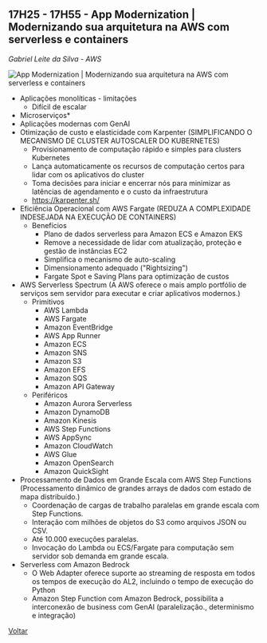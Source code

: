 ## 17H25 - 17H55 - App Modernization | Modernizando sua arquitetura na AWS com serverless e containers

_Gabriel Leite da Silva - AWS_

![App Modernization | Modernizando sua arquitetura na AWS com serverless e containers](./pictures/modernizacao.jpg)

* Aplicações monolíticas - limitações
    * Difícil de escalar
* Microserviços*
* Aplicações modernas com GenAI
* Otimização de custo e elasticidade com Karpenter (SIMPLIFICANDO O MECANISMO DE CLUSTER AUTOSCALER DO KUBERNETES)
    * Provisionamento de computação rápido e simples para clusters Kubernetes
    * Lança automaticamente os recursos de computação certos para lidar com os aplicativos do cluster
    * Toma decisões para iniciar e encerrar nós para minimizar as latências de agendamento e o custo da infraestrutura
    * https://karpenter.sh/
* Eficiência Operacional com AWS Fargate (REDUZA A COMPLEXIDADE INDESEJADA NA EXECUÇÃO DE CONTAINERS)
    * Benefícios
        * Plano de dados serverless para Amazon ECS e Amazon EKS
        * Remove a necessidade de lidar com atualização, proteção e gestão de instâncias EC2
        * Simplifica o mecanismo de auto-scaling
        * Dimensionamento adequado ("Rightsizing")
        * Fargate Spot e Saving Plans para optimização de custos
* AWS Serverless Spectrum (A AWS oferece o mais amplo portfólio de serviços sem servidor para executar e criar aplicativos modernos.)
    * Primitivos
        * AWS Lambda
        * AWS Fargate
        * Amazon EventBridge
        * AWS App Runner
        * Amazon ECS
        * Amazon SNS
        * Amazon S3
        * Amazon EFS
        * Amazon SQS
        * Amazon API Gateway
    * Periféricos        
        * Amazon Aurora Serverless        
        * Amazon DynamoDB
        * Amazon Kinesis
        * AWS Step Functions
        * AWS AppSync
        * Amazon CloudWatch
        * AWS Glue
        * Amazon OpenSearch
        * Amazon QuickSight
* Processamento de Dados em Grande Escala com AWS Step Functions (Processamento dinâmico de grandes arrays de dados com estado de mapa distribuído.)
    * Coordenação de cargas de trabalho paralelas em grande escala com Step Functions.
    * Interação com milhões de objetos do S3 como arquivos JSON ou CSV.
    * Até 10.000 execuções paralelas.
    * Invocação do Lambda ou ECS/Fargate para computação sem servidor sob demanda em grande escala.
* Serverless com Amazon Bedrock
    * O Web Adapter oferece suporte ao streaming de resposta em todos os tempos de execução do AL2, incluindo o tempo de execução do Python
    * Amazon Step Function com Amazon Bedrock, possibilita a interconexão de business com GenAI (paralelização., determinismo e integração)

[Voltar](/aws-cloud-experience-2024)